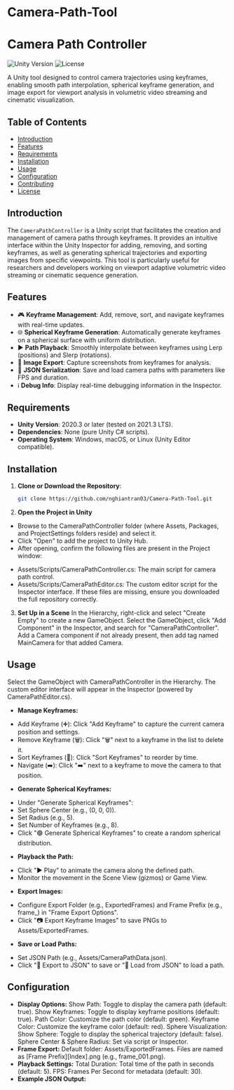 # Camera-Path-Tool
# Camera Path Controller

![Unity Version](https://img.shields.io/badge/Unity-2020.3%2B-blue.svg) ![License](https://img.shields.io/badge/License-MIT-green.svg)

A Unity tool designed to control camera trajectories using keyframes, enabling smooth path interpolation, spherical keyframe generation, and image export for viewport analysis in volumetric video streaming and cinematic visualization.

## Table of Contents
- [Introduction](#introduction)
- [Features](#features)
- [Requirements](#requirements)
- [Installation](#installation)
- [Usage](#usage)
- [Configuration](#configuration)
- [Contributing](#contributing)
- [License](#license)

## Introduction
The `CameraPathController` is a Unity script that facilitates the creation and management of camera paths through keyframes. It provides an intuitive interface within the Unity Inspector for adding, removing, and sorting keyframes, as well as generating spherical trajectories and exporting images from specific viewpoints. This tool is particularly useful for researchers and developers working on viewport adaptive volumetric video streaming or cinematic sequence generation.

## Features
- 🎮 **Keyframe Management**: Add, remove, sort, and navigate keyframes with real-time updates.
- 🌐 **Spherical Keyframe Generation**: Automatically generate keyframes on a spherical surface with uniform distribution.
- ▶️ **Path Playback**: Smoothly interpolate between keyframes using Lerp (positions) and Slerp (rotations).
- 📸 **Image Export**: Capture screenshots from keyframes for analysis.
- 📂 **JSON Serialization**: Save and load camera paths with parameters like FPS and duration.
- ℹ️ **Debug Info**: Display real-time debugging information in the Inspector.

## Requirements
- **Unity Version**: 2020.3 or later (tested on 2021.3 LTS).
- **Dependencies**: None (pure Unity C# scripts).
- **Operating System**: Windows, macOS, or Linux (Unity Editor compatible).

## Installation
1. **Clone or Download the Repository**:
   ```bash
   git clone https://github.com/nghiantran03/Camera-Path-Tool.git
2. **Open the Project in Unity**
- Browse to the CameraPathController folder (where Assets, Packages, and ProjectSettings folders reside) and select it.
- Click "Open" to add the project to Unity Hub.
- After opening, confirm the following files are present in the Project window:
+ Assets/Scripts/CameraPathController.cs: The main script for camera path control.
+ Assets/Scripts/CameraPathEditor.cs: The custom editor script for the Inspector interface. If these files are missing, ensure you downloaded the full repository correctly.
3. **Set Up in a Scene**
In the Hierarchy, right-click and select "Create Empty" to create a new GameObject.
Select the GameObject, click "Add Component" in the Inspector, and search for "CameraPathController".
Add a Camera component if not already present, then add tag named MainCamera for that added Camera.
## Usage
Select the GameObject with CameraPathController in the Hierarchy.
The custom editor interface will appear in the Inspector (powered by CameraPathEditor.cs).
- **Manage Keyframes:**
+ Add Keyframe (➕): Click "Add Keyframe" to capture the current camera position and settings.
+ Remove Keyframe (🗑️): Click "🗑️" next to a keyframe in the list to delete it.
+ Sort Keyframes (🔄): Click "Sort Keyframes" to reorder by time.
+ Navigate (➡️): Click "➡️" next to a keyframe to move the camera to that position.
- **Generate Spherical Keyframes:**
+ Under "Generate Spherical Keyframes":
+ Set Sphere Center (e.g., (0, 0, 0)).
+ Set Radius (e.g., 5).
+ Set Number of Keyframes (e.g., 8).
+ Click "🟢 Generate Spherical Keyframes" to create a random spherical distribution.
- **Playback the Path:**
+ Click "▶️ Play" to animate the camera along the defined path.
+ Monitor the movement in the Scene View (gizmos) or Game View.
- **Export Images:**
+ Configure Export Folder (e.g., ExportedFrames) and Frame Prefix (e.g., frame_) in "Frame Export Options".
+ Click "📷 Export Keyframe Images" to save PNGs to Assets/ExportedFrames.
- **Save or Load Paths:**
+ Set JSON Path (e.g., Assets/CameraPathData.json).
+ Click "💾 Export to JSON" to save or "📂 Load from JSON" to load a path.
## Configuration
- **Display Options:**
Show Path: Toggle to display the camera path (default: true).
Show Keyframes: Toggle to display keyframe positions (default: true).
Path Color: Customize the path color (default: green).
Keyframe Color: Customize the keyframe color (default: red).
Sphere Visualization:
Show Sphere: Toggle to display the spherical trajectory (default: false).
Sphere Center & Sphere Radius: Set via script or Inspector.
- **Frame Export:**
Default folder: Assets/ExportedFrames.
Files are named as [Frame Prefix][Index].png (e.g., frame_001.png).
- **Playback Settings:**
Total Duration: Total time of the path in seconds (default: 5).
FPS: Frames Per Second for metadata (default: 30).
- **Example JSON Output:**

